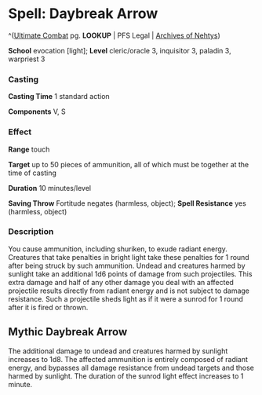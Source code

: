 # Spell: Daybreak Arrow

^([Ultimate Combat][ss-daybreak-arrow] pg. **LOOKUP** | PFS Legal | [Archives of Nehtys][sn-daybreak-arrow])

**School** evocation [light]; **Level** cleric/oracle 3, inquisitor 3, paladin 3, warpriest 3

### Casting

**Casting Time** 1 standard action  

**Components** V, S

### Effect

**Range** touch  

**Target** up to 50 pieces of ammunition, all of which must be together at the time of casting  

**Duration** 10 minutes/level  

**Saving Throw** Fortitude negates (harmless, object); **Spell Resistance** yes (harmless, object)

### Description

You cause ammunition, including shuriken, to exude radiant energy. Creatures that take penalties in bright light take these penalties for 1 round after being struck by such ammunition. Undead and creatures harmed by sunlight take an additional 1d6 points of damage from such projectiles. This extra damage and half of any other damage you deal with an affected projectile results directly from radiant energy and is not subject to damage resistance. Such a projectile sheds light as if it were a sunrod for 1 round after it is fired or thrown.

## Mythic Daybreak Arrow

The additional damage to undead and creatures harmed by sunlight increases to 1d8. The affected ammunition is entirely composed of radiant energy, and bypasses all damage resistance from undead targets and those harmed by sunlight. The duration of the sunrod light effect increases to 1 minute.

[ss-daybreak-arrow]: http://paizo.com/pathfinderRPG/v57
[sn-daybreak-arrow]: http://www.archivesofnethys.com/SpellDisplay.aspx?ItemName=Daybreak%20Arrow